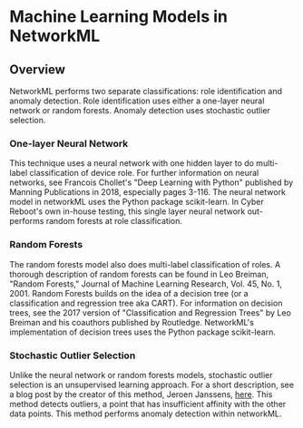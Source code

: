 # Machine Learning Models in NetworkML

## Overview
NetworkML performs two separate classifications: role identification and
anomaly detection. Role identification uses either a one-layer neural network
or random forests. Anomaly detection uses stochastic outlier selection.

### One-layer Neural Network
This technique uses a neural network with one hidden layer to do multi-label
classification of device role. For further information on neural networks,
see Francois Chollet's "Deep Learning with Python" published by Manning
Publications in 2018, especially pages 3-116. The neural network model in
networkML uses the Python package scikit-learn. In Cyber Reboot's own
in-house testing, this single layer neural network out-performs random forests
at role classification.

### Random Forests
The random forests model also does multi-label classification of roles. A thorough
description of random forests can be found in Leo Breiman, "Random Forests,"
Journal of Machine Learning Research, Vol. 45, No. 1, 2001. Random Forests
builds on the idea of a decision tree (or a classification and regression
tree aka CART). For information on decision trees, see the 2017 version of
"Classification and Regression Trees" by Leo Breiman and his coauthors published
by Routledge. NetworkML's implementation of decision trees uses the Python
package scikit-learn.

### Stochastic Outlier Selection
Unlike the neural network or random forests models, stochastic outlier selection
is an unsupervised learning approach. For a short description, see a blog post
by the creator of this method, Jeroen Janssens, [here](https://www.datascienceworkshops.com/blog/stochastic-outlier-selection/).
This method detects outliers, a point that has insufficient affinity with the
other data points. This method performs anomaly detection within networkML.
